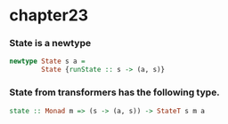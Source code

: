 # chapter23

### State is a newtype

```haskell
newtype State s a =
        State {runState :: s -> (a, s)}
```

### State from transformers has the following type.
```haskell
state :: Monad m => (s -> (a, s)) -> StateT s m a
```
